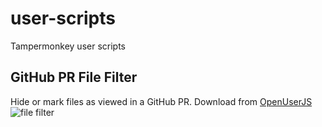 # user-scripts
Tampermonkey user scripts

## GitHub PR File Filter

Hide or mark files as viewed in a GitHub PR. Download from [OpenUserJS](https://openuserjs.org/scripts/btilford/GitHub_PR_File_Filter)
![file filter](./gh-pr-fle-filter.png)